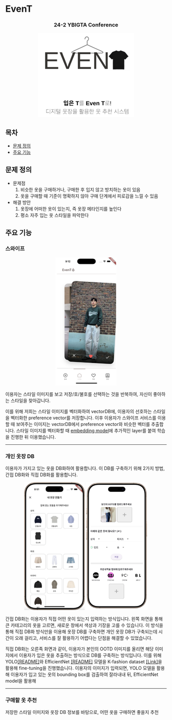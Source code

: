 # EvenT

<div align="center">
<h3>24-2 YBIGTA Conference</h2>
<img src="asset/EvenT_logo.png" alt="logo" width="300"/>
</div>

## 목차
- [문제 정의](#문제-정의)
- [주요 기능](#주요-기능)

## 문제 정의
- 문제점
    1. 비슷한 옷을 구매하거나, 구매한 후 입지 않고 방치하는 옷이 있음
    2. 옷을 구매할 때 기준이 명확하지 않아 구매 단계에서 피로감을 느낄 수 있음
- 해결 방안
    1. 옷장에 어떠한 옷이 있는지, 즉 옷장 메타인지를 높인다
    2. 평소 자주 입는 옷 스타일을 파악한다

## 주요 기능

### 스와이프
<p align="center">
  <img src="asset/Swipe.png" alt="Swipe" height="400"/>
</p>

이용자는 스타일 이미지를 보고 저장/호/불호를 선택하는 것을 반복하여, 자신이 좋아하는 스타일을 찾아갑니다. 

이를 위해 저희는 스타일 이미지를 벡터화하여 vectorDB에, 이용자의 선호하는 스타일을 벡터화한 preference vector를 저장합니다. 이후 이용자가 스와이프 서비스를 이용할 때 보여주는 이미지는 vectorDB에서 preference vector와 비슷한 벡터를 추출합니다. 스타일 이미지를 벡터화할 때 [embedding model](model/EmbeddingModel/README.md)에 추가적인 layer를 붙여 학습을 진행한 뒤 이용했습니다.

---
### 개인 옷장 DB
이용자가 가지고 있는 옷을 DB화하여 활용합니다. 이 DB를 구축하기 위해 2가지 방법, 간접 DB화와 직접 DB화를 활용합니다.
<p align="center">
    <img src="asset/indirect_DB.png" alt="indirect_DB" height="400"/>
    <img src="asset/direct_DB.png" alt="direct_DB" height="400"/>
</p>
간접 DB화는 이용자가 직접 어떤 옷이 있는지 입력하는 방식입니다. 왼쪽 화면을 통해 큰 카테고리의 옷을 고르면, 새로운 창에서 색상과 기장을 고를 수 있습니다. 이 방식을 통해 직접 DB화 방식만을 이용해 옷장 DB를 구축하면 개인 옷장 DB가 구축되는데 시간이 오래 걸리고, 서비스를 잘 활용하기 어렵다는 단점을 해결할 수 있었습니다.


직접 DB화는 오른족 화면과 같이, 이용자가 본인의 OOTD 이미지를 올리면 해당 이미지에서 이용자가 입은 옷을 추출하는 방식으로 DB를 구축하는 방식입니다. 이를 위해 YOLO[[README]](model/YOLO/README.md)와 EfficientNet [[README]](model/EfficientNet/README.md) 모델을 K-fashion dataset [[Link]](https://www.aihub.or.kr/aihubdata/data/view.do?currMenu=115&topMenu=100&aihubDataSe=data&dataSetSn=51)을 활용해 fine-tuning을 진행했습니다. 이용자의 이미지가 입력되면, YOLO 모델을 활용해 이용자가 입고 있는 옷의 bounding box를 검출하여 잘라내내 뒤, EfficientNet model을 활용해  

---
### 구매할 옷 추천
저장한 스타일 이미지와 옷장 DB 정보를 바탕으로, 어떤 옷을 구매하면 좋을지 추천